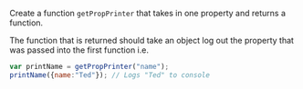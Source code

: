 Create a function `getPropPrinter` that takes in one property and returns a function.

The function that is returned should take an object log out the property that was passed into the first function i.e.

``` javascript
var printName = getPropPrinter("name");
printName({name:"Ted"}); // Logs "Ted" to console
```